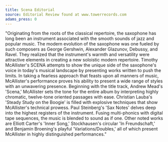 ```yaml
---
title: Scena Editorial
source: Editorial Review found at www.towerrecords.com
adams_press: 0
---
```

"Originating from the roots of the classical repertoire, the saxophone has long been an instrument associated with the smooth sounds of jazz and popular music. The modern evolution of the saxophone was one fueled by such composers as George Gershwin, Alexander Glazunov, Debussy, and Ravel. They realized that the instrument's warmth and versatility were attractive elements in creating a new soloistic modern repertoire. Timothy McAllister's SCENA attempts to show the unique side of the saxophone's voice in today's musical landscape by presenting works written to push the limits. In taking a fearless approach that feasts upon all manners of music, McAllister's performance proves his ability to present a wide range of styles with an unwavering presence. Beginning with the title track, Andrew Mead's 'Scena,' McAllister sets the tone for the entire album by interpreting highly chromatic, twelve-tone oriented passages with ease. Christian Lauba's 'Steady Study on the Boogie' is filled with explosive techniques that show McAllister's technical prowess. Paul Steinberg's 'Sax Notes' delves deep into the highest registers of the instrument. Fusing multi-phonics with digital tape sequences, the music is blended to sound as if one. Other noted works are Elliott Carter's 'Inner Song,' Stockhausen's circular 'In Freundschaft,' and Benjamin Broening's playful 'Variations/Doubles,' all of which present McAllister in highly distinguished performances."